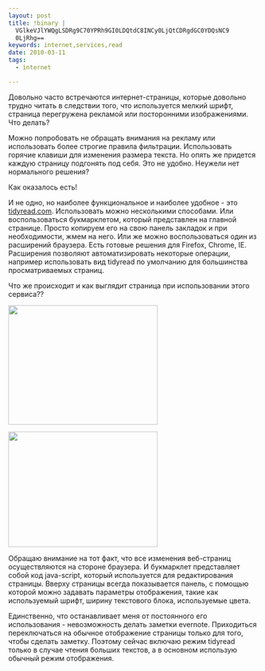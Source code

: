 ```yaml
--- 
layout: post
title: !binary |
  VGlkeVJlYWQgLSDRg9C70YPRh9GI0LDQtdC8INCy0LjQtCDRgdGC0YDQsNC9
  0LjRhg==
keywords: internet,services,read
date: 2010-03-11
tags:
  - internet

---
```

Довольно часто встречаются интернет-страницы, которые довольно трудно читать в следствии того, что используется мелкий шрифт, страница перегружена рекламой или посторонними изображениями. Что делать?

Можно попробовать не обращать внимания на рекламу или использовать более строгие правила фильтрации. Использовать горячие клавиши для изменения размера текста. Но опять же придется каждую страницу подгонять под себя. Это не удобно. Неужели нет нормального решения?

Как оказалось есть!

И не одно, но наиболее функциональное и наиболее удобное - это <a
href="http://www.tidyread.com/" rel="nofollow">tidyread.com</a>. Использовать можно несколькими способами. Или воспользоваться букмарклетом, который представлен на главной странице. Просто копируем его на свою панель закладок и при необходимости, жмем на него. Или же можно воспользоваться один из расширений браузера. Есть готовые решения для Firefox, Chrome, IE. Расширения позволяют автоматизировать некоторые операции, например использовать вид tidyread по умолчанию для большинства просматриваемых страниц.

Что же происходит и как выглядит страница при использовании этого сервиса??

<a href="http://static.juev.ru/2010/03/no-tidy.png" id="lightbox"><img class="aligncenter size-medium wp-image-946" title="no tidy" src="http://static.juev.ru/2010/03/no-tidy-300x240.png" alt="" width="300" height="240" /></a>

<a href="http://static.juev.ru/2010/03/tidy-read.png" id="lightbox"><img class="aligncenter size-medium wp-image-947" title="tidy read" src="http://static.juev.ru/2010/03/tidy-read-300x232.png" alt="" width="300" height="232" /></a>

Обращаю внимание на тот факт, что все изменения веб-страниц осуществляются на стороне браузера. И букмарклет представляет собой код java-script, который используется для редактирования страницы. Вверху страницы всегда показывается панель, с помощью которой можно задавать параметры отображения, такие как используемый шрифт, ширину текстового блока, используемые цвета.

Единственно, что останавливает меня от постоянного его использования - невозможность делать заметки evernote. Приходиться переключаться на обычное отображение страницы только для того, чтобы сделать заметку. Поэтому сейчас включаю режим tidyread только в случае чтения больших текстов, а в основном использую обычный режим отображения.
